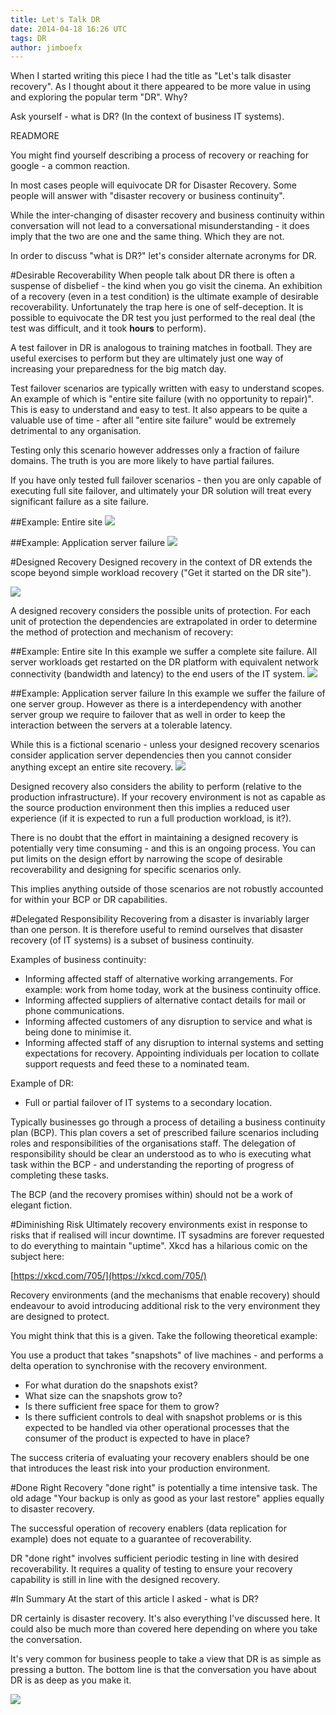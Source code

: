 ```yaml
---
title: Let's Talk DR
date: 2014-04-18 16:26 UTC
tags: DR
author: jimboefx
---
```


When I started writing this piece I had the title as "Let's talk disaster recovery". As I thought about it there appeared to be more value in using and exploring the popular term "DR". Why?

Ask yourself - what is DR? (In the context of business IT systems).

READMORE

You might find yourself describing a process of recovery or reaching for google - a common reaction.

In most cases people will equivocate DR for Disaster Recovery. Some people will answer with "disaster recovery or business continuity".

While the inter-changing of disaster recovery and business continuity within conversation will not lead to a conversational misunderstanding - it does imply that the two are one and the same thing. Which they are not.

In order to discuss "what is DR?" let's consider alternate acronyms for DR.

#Desirable Recoverability
When people talk about DR there is often a suspense of disbelief - the kind when you go visit the cinema. An exhibition of a recovery (even in a test condition) is the ultimate example of desirable recoverability. Unfortunately the trap here is one of self-deception. It is possible to equivocate the DR test you just performed to the real deal (the test was difficult, and it took **hours** to perform).

A test failover in DR is analogous to training matches in football. They are useful exercises to perform but they are ultimately just one way of increasing your preparedness for the big match day.

Test failover scenarios are typically written with easy to understand scopes. An example of which is "entire site failure (with no opportunity to repair)". This is easy to understand and easy to test. It also appears to be quite a valuable use of time - after all "entire site failure" would be extremely detrimental to any organisation.

Testing only this scenario however addresses only a fraction of failure domains. The truth is you are more likely to have partial failures. 

If you have only tested full failover scenarios - then you are only capable of executing full site failover, and ultimately your DR solution will treat every significant failure as a site failure.

##Example: Entire site
![](http://tech.novosco.com/images/jamesmontgomery/lets_talk_DR/Generic_Site_Recovery1.png)

##Example: Application server failure
![](http://tech.novosco.com/images/jamesmontgomery/lets_talk_DR/Generic_AppServer_Recovery1.png)

#Designed Recovery
Designed recovery in the context of DR extends the scope beyond simple workload recovery ("Get it started on the DR site").

![](http://tech.novosco.com/images/jamesmontgomery/lets_talk_DR/win_just_starting.png)

A designed recovery considers the possible units of protection. For each unit of protection the dependencies are extrapolated in order to determine the method of protection and mechanism of recovery:

##Example: Entire site
In this example we suffer a complete site failure. All server workloads get restarted on the DR platform with equivalent network connectivity (bandwidth and latency) to the end users of the IT system.
![](http://tech.novosco.com/images/jamesmontgomery/lets_talk_DR/Generic_Site_Recovery1a.png)

##Example: Application server failure
In this example we suffer the failure of one server group. However as there is a interdependency with another server group we require to failover that as well in order to keep the interaction between the servers at a tolerable latency.

While this is a fictional scenario - unless your designed recovery scenarios consider application server dependencies then you cannot consider anything except an entire site recovery.
![](http://tech.novosco.com/images/jamesmontgomery/lets_talk_DR/Generic_AppServer_Recovery1a.png)

Designed recovery also considers the ability to perform (relative to the production infrastructure). If your recovery environment is not as capable as the source production environment then this implies a reduced user experience (if it is expected to run a full production workload, is it?).

There is no doubt that the effort in maintaining a designed recovery is potentially very time consuming - and this is an ongoing process. You can put limits on the design effort by narrowing the scope of desirable recoverability and designing for specific scenarios only.

This implies anything outside of those scenarios are not robustly accounted for within your BCP or DR capabilities.

#Delegated Responsibility
Recovering from a disaster is invariably larger than one person. It is therefore useful to remind ourselves that disaster recovery (of IT systems) is a subset of business continuity.

Examples of business continuity:

- Informing affected staff of alternative working arrangements. For example: work from home today, work at the business continuity office.
- Informing affected suppliers of alternative contact details for mail or phone communications.
- Informing affected customers of any disruption to service and what is being done to minimise it.
- Informing affected staff of any disruption to internal systems and setting expectations for recovery. Appointing individuals per location to collate support requests and feed these to a nominated team.

Example of DR:

- Full or partial failover of IT systems to a secondary location.

Typically businesses go through a process of detailing a business continuity plan (BCP). This plan covers a set of prescribed failure scenarios including roles and responsibilities of the organisations staff. The delegation of responsibility should be clear an understood as to who is executing what task within the BCP - and understanding the reporting of progress of completing these tasks.

The BCP (and the recovery promises within) should not be a work of elegant fiction.

#Diminishing Risk
Ultimately recovery environments exist in response to risks that if realised will incur downtime. IT sysadmins are forever requested to do everything to maintain "uptime". Xkcd has a hilarious comic on the subject here:

[https://xkcd.com/705/](https://xkcd.com/705/)

Recovery environments (and the mechanisms that enable recovery) should endeavour to avoid introducing additional risk to the very environment they are designed to protect.

You might think that this is a given. Take the following theoretical example:

You use a product that takes "snapshots" of live machines - and performs a delta operation to synchronise with the recovery environment. 

- For what duration do the snapshots exist?
- What size can the snapshots grow to?
- Is there sufficient free space for them to grow? 
- Is there sufficient controls to deal with snapshot problems or is this expected to be handled via other operational processes that the consumer of the product is expected to have in place?

The success criteria of evaluating your recovery enablers should be one that introduces the least risk into your production environment.

#Done Right
Recovery "done right" is potentially a time intensive task. The old adage "Your backup is only as good as your last restore" applies equally to disaster recovery.

The successful operation of recovery enablers (data replication for example) does not equate to a guarantee of recoverability. 

DR "done right" involves sufficient periodic testing in line with desired recoverability. It requires a quality of testing to ensure your recovery capability is still in line with the designed recovery.

#In Summary
At the start of this article I asked - what is DR?
 
DR certainly is disaster recovery. It's also everything I've discussed here. It could also be much more than covered here depending on where you take the conversation.

It's very common for business people to take a view that DR is as simple as pressing a button. The bottom line is that the conversation you have about DR is as deep as you make it.

![](http://tech.novosco.com/images/jamesmontgomery/lets_talk_DR/Facets_of_DR.png)

<!---
Version 1i
-->



